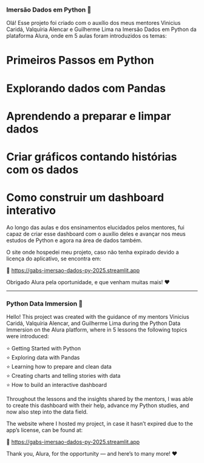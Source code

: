 ### Imersão Dados em Python :rocket:

Olá! Esse projeto foi criado com o auxílio dos meus mentores Vinicius Caridá, Valquíria Alencar e Guilherme Lima na Imersão Dados em Python da plataforma Alura, onde em 5 aulas foram introduzidos os temas:
# Primeiros Passos em Python
# Explorando dados com Pandas
# Aprendendo a preparar e limpar dados
# Criar gráficos contando histórias com os dados
# Como construir um dashboard interativo

Ao longo das aulas e dos ensinamentos elucidados pelos mentores, fui capaz de criar esse dashboard com o auxílio deles e avançar nos meus estudos de Python e agora na área de dados também.

O site onde hospedei meu projeto, caso não tenha expirado devido a licença do aplicativo, se encontra em: 

:rocket: https://gabs-imersao-dados-py-2025.streamlit.app

Obrigado Alura pela oportunidade, e que venham muitas mais! :heart:

-------------------------------------------------------------------------------------------------------------------------------------------------------------------------------------------------------------

### Python Data Immersion 🚀

Hello! This project was created with the guidance of my mentors Vinicius Caridá, Valquíria Alencar, and Guilherme Lima during the Python Data Immersion on the Alura platform, where in 5 lessons the following topics were introduced:

⭐ Getting Started with Python  
⭐ Exploring data with Pandas  
⭐ Learning how to prepare and clean data  
⭐ Creating charts and telling stories with data  
⭐ How to build an interactive dashboard  

Throughout the lessons and the insights shared by the mentors, I was able to create this dashboard with their help, advance my Python studies, and now also step into the data field.

The website where I hosted my project, in case it hasn’t expired due to the app’s license, can be found at:

🚀 https://gabs-imersao-dados-py-2025.streamlit.app

Thank you, Alura, for the opportunity — and here’s to many more! ❤️
